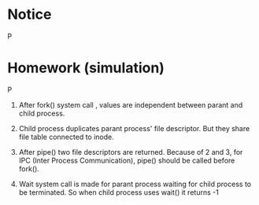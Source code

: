 
# Notice
P

# Homework (simulation)
P

1. After fork() system call , values are independent between parant and child process.

2. Child process duplicates parant process' file descriptor. But they share file table connected to inode.

3. After pipe() two file descriptors are returned.
Because of 2 and 3, for IPC (Inter Process Communication), pipe() should be called before fork().

4. Wait system call is made for parant process waiting for child process to be terminated.
So when child process uses wait() it returns -1
